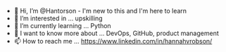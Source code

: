 - 👋 Hi, I’m @Hantorson - I'm new to this and I'm here to learn
- 👀 I’m interested in ... upskilling
- 🌱 I’m currently learning ... Python
- 💞️ I want to know more about ... DevOps, GitHub, product management
- 📫 How to reach me ... https://www.linkedin.com/in/hannahvrobson/

<!---
Hantorson/Hantorson is a ✨ special ✨ repository because its `README.md` (this file) appears on your GitHub profile.
You can click the Preview link to take a look at your changes.
--->
